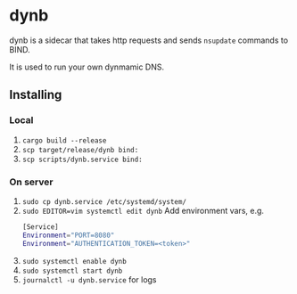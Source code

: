 # dynb
dynb is a sidecar that takes http requests and sends `nsupdate` commands to BIND.

It is used to run your own dynmamic DNS.

## Installing
### Local
1. `cargo build --release`
1. `scp target/release/dynb bind:`
1. `scp scripts/dynb.service bind:`

### On server
1. `sudo cp dynb.service /etc/systemd/system/`
1. `sudo EDITOR=vim systemctl edit dynb`
    Add environment vars, e.g.
    ```bash
    [Service]
    Environment="PORT=8080"
    Environment="AUTHENTICATION_TOKEN=<token>"
    ```
1. `sudo systemctl enable dynb`
1. `sudo systemctl start dynb`
1. `journalctl -u dynb.service` for logs
